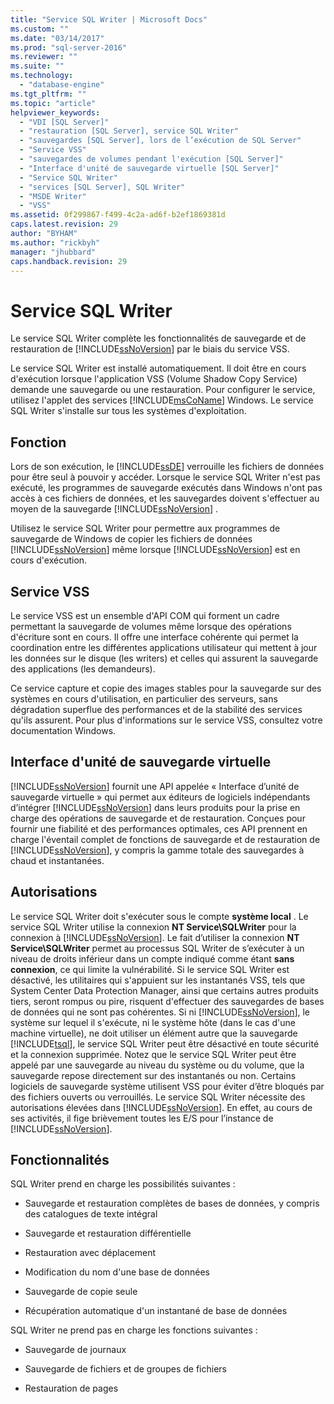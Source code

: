 ```yaml
---
title: "Service SQL Writer | Microsoft Docs"
ms.custom: ""
ms.date: "03/14/2017"
ms.prod: "sql-server-2016"
ms.reviewer: ""
ms.suite: ""
ms.technology: 
  - "database-engine"
ms.tgt_pltfrm: ""
ms.topic: "article"
helpviewer_keywords: 
  - "VDI [SQL Server]"
  - "restauration [SQL Server], service SQL Writer"
  - "sauvegardes [SQL Server], lors de l’exécution de SQL Server"
  - "Service VSS"
  - "sauvegardes de volumes pendant l'exécution [SQL Server]"
  - "Interface d'unité de sauvegarde virtuelle [SQL Server]"
  - "Service SQL Writer"
  - "services [SQL Server], SQL Writer"
  - "MSDE Writer"
  - "VSS"
ms.assetid: 0f299867-f499-4c2a-ad6f-b2ef1869381d
caps.latest.revision: 29
author: "BYHAM"
ms.author: "rickbyh"
manager: "jhubbard"
caps.handback.revision: 29
---
```

# Service SQL Writer
  Le service SQL Writer complète les fonctionnalités de sauvegarde et de restauration de [!INCLUDE[ssNoVersion](../../includes/ssnoversion-md.md)] par le biais du service VSS.  
  
 Le service SQL Writer est installé automatiquement. Il doit être en cours d'exécution lorsque l'application VSS (Volume Shadow Copy Service) demande une sauvegarde ou une restauration. Pour configurer le service, utilisez l'applet des services [!INCLUDE[msCoName](../../includes/msconame-md.md)] Windows. Le service SQL Writer s'installe sur tous les systèmes d'exploitation.  
  
## Fonction  
 Lors de son exécution, le [!INCLUDE[ssDE](../../includes/ssde-md.md)] verrouille les fichiers de données pour être seul à pouvoir y accéder. Lorsque le service SQL Writer n'est pas exécuté, les programmes de sauvegarde exécutés dans Windows n'ont pas accès à ces fichiers de données, et les sauvegardes doivent s'effectuer au moyen de la sauvegarde [!INCLUDE[ssNoVersion](../../includes/ssnoversion-md.md)] .  
  
 Utilisez le service SQL Writer pour permettre aux programmes de sauvegarde de Windows de copier les fichiers de données [!INCLUDE[ssNoVersion](../../includes/ssnoversion-md.md)] même lorsque [!INCLUDE[ssNoVersion](../../includes/ssnoversion-md.md)] est en cours d'exécution.  
  
## Service VSS  
 Le service VSS est un ensemble d'API COM qui forment un cadre permettant la sauvegarde de volumes même lorsque des opérations d'écriture sont en cours. Il offre une interface cohérente qui permet la coordination entre les différentes applications utilisateur qui mettent à jour les données sur le disque (les writers) et celles qui assurent la sauvegarde des applications (les demandeurs).  
  
 Ce service capture et copie des images stables pour la sauvegarde sur des systèmes en cours d'utilisation, en particulier des serveurs, sans dégradation superflue des performances et de la stabilité des services qu'ils assurent. Pour plus d'informations sur le service VSS, consultez votre documentation Windows.  
  
## Interface d'unité de sauvegarde virtuelle  
 [!INCLUDE[ssNoVersion](../../includes/ssnoversion-md.md)] fournit une API appelée « Interface d’unité de sauvegarde virtuelle » qui permet aux éditeurs de logiciels indépendants d’intégrer [!INCLUDE[ssNoVersion](../../includes/ssnoversion-md.md)] dans leurs produits pour la prise en charge des opérations de sauvegarde et de restauration. Conçues pour fournir une fiabilité et des performances optimales, ces API prennent en charge l'éventail complet de fonctions de sauvegarde et de restauration de [!INCLUDE[ssNoVersion](../../includes/ssnoversion-md.md)], y compris la gamme totale des sauvegardes à chaud et instantanées.  
  
## Autorisations  
 Le service SQL Writer doit s'exécuter sous le compte **système local** . Le service SQL Writer utilise la connexion **NT Service\SQLWriter** pour la connexion à [!INCLUDE[ssNoVersion](../../includes/ssnoversion-md.md)]. Le fait d’utiliser la connexion **NT Service\SQLWriter** permet au processus SQL Writer de s’exécuter à un niveau de droits inférieur dans un compte indiqué comme étant **sans connexion**, ce qui limite la vulnérabilité. Si le service SQL Writer est désactivé, les utilitaires qui s'appuient sur les instantanés VSS, tels que System Center Data Protection Manager, ainsi que certains autres produits tiers, seront rompus ou pire, risquent d'effectuer des sauvegardes de bases de données qui ne sont pas cohérentes. Si ni [!INCLUDE[ssNoVersion](../../includes/ssnoversion-md.md)], le système sur lequel il s'exécute, ni le système hôte (dans le cas d'une machine virtuelle), ne doit utiliser un élément autre que la sauvegarde [!INCLUDE[tsql](../../includes/tsql-md.md)], le service SQL Writer peut être désactivé en toute sécurité et la connexion supprimée.  Notez que le service SQL Writer peut être appelé par une sauvegarde au niveau du système ou du volume, que la sauvegarde repose directement sur des instantanés ou non. Certains logiciels de sauvegarde système utilisent VSS pour éviter d’être bloqués par des fichiers ouverts ou verrouillés. Le service SQL Writer nécessite des autorisations élevées dans [!INCLUDE[ssNoVersion](../../includes/ssnoversion-md.md)]. En effet, au cours de ses activités, il fige brièvement toutes les E/S pour l’instance de [!INCLUDE[ssNoVersion](../../includes/ssnoversion-md.md)].  
  
## Fonctionnalités  
 SQL Writer prend en charge les possibilités suivantes :  
  
-   Sauvegarde et restauration complètes de bases de données, y compris des catalogues de texte intégral  
  
-   Sauvegarde et restauration différentielle  
  
-   Restauration avec déplacement  
  
-   Modification du nom d'une base de données  
  
-   Sauvegarde de copie seule  
  
-   Récupération automatique d'un instantané de base de données  
  
 SQL Writer ne prend pas en charge les fonctions suivantes :  
  
-   Sauvegarde de journaux  
  
-   Sauvegarde de fichiers et de groupes de fichiers  
  
-   Restauration de pages  
  
  